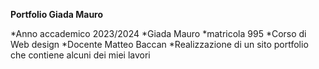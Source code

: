 **Portfolio Giada Mauro**

*Anno accademico 2023/2024
*Giada Mauro
*matricola 995
*Corso di Web design
*Docente Matteo Baccan
*Realizzazione di un sito portfolio che contiene alcuni dei miei lavori

